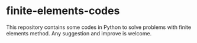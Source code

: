 # finite-elements-codes
This repository contains some codes in Python to solve problems with finite elements method. Any suggestion and improve is welcome.
